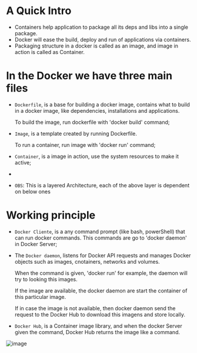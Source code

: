 # A Quick Intro
- Containers help application to package all its deps and libs into a single package.
- Docker will ease the build, deploy and run of applications via containers.
- Packaging structure in a docker is called as an image, and image in action is called as Container.

# In the Docker we have three main files
- `Dockerfile`, is a base for building a docker image, contains what to build in a docker image, like dependencies, installations and applications.

    To build the image, run dockerfile with 'docker build' command;

- `Image`, is a template created by running Dockerfile.

    To run a container, run image with 'docker run' command;

- `Container`, is a image in action, use the system resources to make it active;
- 
- `OBS`: This is a layered Architecture, each of the above layer is dependent on below ones

# Working principle
- `Docker Cliente`, is a any command prompt (like bash, powerShell) that can run docker commands. This commands are go to 'docker daemon' in Docker Server;
- The `Docker daemon`, listens for Docker API requests and manages Docker objects such as images, cnotainers, networks and volumes.

    When the command is given, 'docker run' for example, the daemon will try to looking this images.

    If the image are available, the docker daemon are start the container of this particular image.

    If in case the image is not available, then docker daemon send the request to the Docker Hub to download this imagens and store locally.

- `Docker Hub`, is a Container image library, and when the docker Server given the command, Docker Hub returns the image like a command.

![image](https://user-images.githubusercontent.com/13942355/128492457-e71116d9-d513-408c-96ee-cecbabc5ba33.png)
